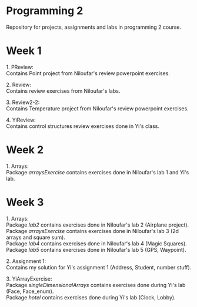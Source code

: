 # Programming 2

Repository for projects, assignments and labs in programming 2 course.

# Week 1

<p> 1. PReview: <br>
    Contains Point project from Niloufar's review powerpoint exercises. 
</p>

<p> 2. Review: <br>
    Contains review exercises from Niloufar's labs.
</p>

<p> 3. Review2-2: <br>
    Contains Temperature project from Niloufar's review powerpoint exercises. 
</p>

<p> 4. YiReview: <br>
    Contains control structures review exercises done in Yi's class.
</p>

# Week 2

<p> 1. Arrays: <br>
    Package <i>arraysExercise</i> contains exercises done in Niloufar's lab 1 and Yi's lab. <br>
</p>

# Week 3

<p> 1. Arrays: <br>
    Package <i>lab2</i> contains exercises done in Niloufar's lab 2 (Airplane project). <br>
    Package <i>arraysExercise</i> contains exercises done in Niloufar's lab 3 (2d arrays and square sum). <br>
    Package <i>lab4</i> contains exercises done in Niloufar's lab 4 (Magic Squares). <br>
    Package <i>lab5</i> contains exercises done in Niloufar's lab 5 (GPS, Waypoint). 
</p>

<p> 2. Assignment 1: <br>
    Contains my solution for Yi's assignment 1 (Address, Student, number stuff).
</p>

<p> 3. YiArrayExercise: <br>
    Package <i>singleDimensionalArrays</i> contains exercises done during Yi's lab (Face, Face_enum). <br>
    Package <i>hotel</i> contains exercises done during Yi's lab (Clock, Lobby). <br>
</p>
